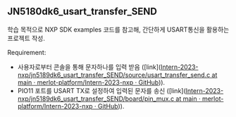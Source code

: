 ## JN5180dk6_usart_transfer_SEND

학습 목적으로 NXP SDK examples 코드를 참고해, 간단하게 USART통신을 활용하는 프로젝트 작성. 

Requirement: 

- 사용자로부터 콘솔을 통해 문자하나를 입력 받음 ([link]([Intern-2023-nxp/jn5189dk6_usart_transfer_SEND/source/usart_transfer_send.c at main · merlot-platform/Intern-2023-nxp · GitHub](https://github.com/merlot-platform/Intern-2023-nxp/blob/main/jn5189dk6_usart_transfer_SEND/source/usart_transfer_send.c))). 
- PIO11 포트를 USART TX로 설정하여 입력된 문자를 송신 ([link]([Intern-2023-nxp/jn5189dk6_usart_transfer_SEND/board/pin_mux.c at main · merlot-platform/Intern-2023-nxp · GitHub](https://github.com/merlot-platform/Intern-2023-nxp/blob/main/jn5189dk6_usart_transfer_SEND/board/pin_mux.c))).